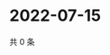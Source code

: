 # 2022-07-15

共 0 条

<!-- BEGIN WEIBO -->
<!-- 最后更新时间 Fri Jul 15 2022 21:35:29 GMT+0800 (China Standard Time) -->

<!-- END WEIBO -->
